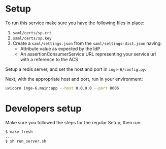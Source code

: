 # Setup

To run this service make sure you have the following files in place:
1. `saml/certs/sp.crt`
2. `saml/certs/sp.key`
3. Create a `saml/settings.json` from the `saml/settings-dist.json` having:
    - Attribute value as expected by the IdP
    - An assertionConsumerService URL representing your service url with a reference to the ACS

Setup a redis server, and set the host and port in `inge-6/config.py`.

Next, with the appropriate host and port, run in your environment:
```bash
uvicorn inge-6.main:app --host 0.0.0.0 --port 8006
```


# Developers setup
Make sure you followed the steps for the regular Setup, then run:
```bash
$ make fresh
...
$ sh run_server.sh
```

